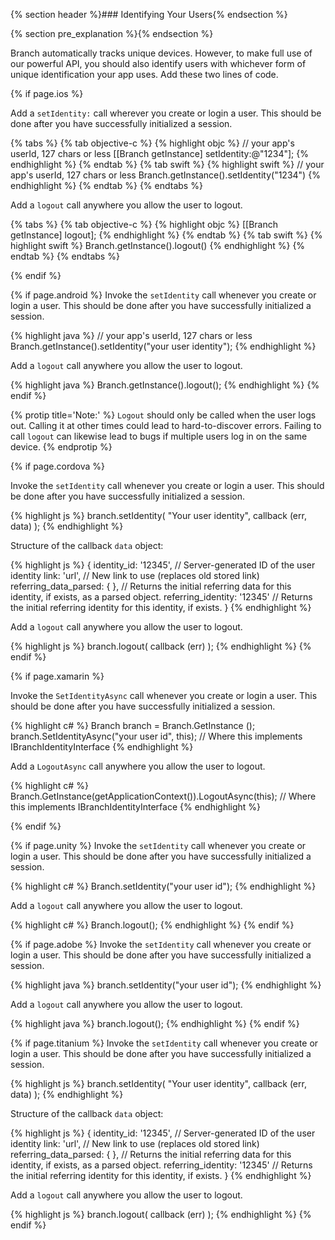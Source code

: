 {% section header %}### Identifying Your Users{% endsection %}


{% section pre_explanation %}{% endsection %}

Branch automatically tracks unique devices. However, to make full use of our powerful API, you should also identify users with whichever form of unique identification your app uses. Add these two lines of code.

{% if page.ios %}

Add a `setIdentity:` call wherever you create or login a user. This should be done after you have successfully initialized a session.

{% tabs %}
{% tab objective-c %}
{% highlight objc %}
// your app's userId, 127 chars or less
[[Branch getInstance] setIdentity:@"1234"];
{% endhighlight %}
{% endtab %}
{% tab swift %}
{% highlight swift %}
// your app's userId, 127 chars or less
Branch.getInstance().setIdentity("1234")
{% endhighlight %}
{% endtab %}
{% endtabs %}


Add a `logout` call anywhere you allow the user to logout. 

{% tabs %}
{% tab objective-c %}
{% highlight objc %}
[[Branch getInstance] logout];
{% endhighlight %}
{% endtab %}
{% tab swift %}
{% highlight swift %}
Branch.getInstance().logout()
{% endhighlight %}
{% endtab %}
{% endtabs %}

{% endif %}
<!--- iOS identify and logout -->

{% if page.android %}
Invoke the `setIdentity` call whenever you create or login a user. This should be done after you have successfully initialized a session.

{% highlight java %}
// your app's userId, 127 chars or less
Branch.getInstance().setIdentity("your user identity");
{% endhighlight %}


Add a `logout` call anywhere you allow the user to logout. 

{% highlight java %}
Branch.getInstance().logout();
{% endhighlight %}
{% endif %}
<!--- Android identify and logout -->

{% protip title='Note:'  %}
`Logout` should only be called when the user logs out. Calling it at other times could lead to hard-to-discover errors. Failing to call `logout` can likewise lead to bugs if multiple users log in on the same device.
{% endprotip %}

{% if page.cordova %}

Invoke the `setIdentity` call whenever you create or login a user. This should be done after you have successfully initialized a session.

{% highlight js %}
branch.setIdentity(
    "Your user identity",
    callback (err, data)
);
{% endhighlight %}

Structure of the callback `data` object:

{% highlight js %}
{
	identity_id:             '12345',	// Server-generated ID of the user identity
	link:                    'url',		// New link to use (replaces old stored link)
	referring_data_parsed:    { },		// Returns the initial referring data for this identity, if exists, as a parsed object.
	referring_identity:      '12345'	// Returns the initial referring identity for this identity, if exists.
}
{% endhighlight %}

Add a `logout` call anywhere you allow the user to logout.

{% highlight js %}
branch.logout(
    callback (err)
);
{% endhighlight %}
{% endif %}

{% if page.xamarin %}

Invoke the `SetIdentityAsync` call whenever you create or login a user. This should be done after you have successfully initialized a session.

{% highlight c# %}
Branch branch = Branch.GetInstance ();
branch.SetIdentityAsync("your user id", this);  // Where this implements IBranchIdentityInterface
{% endhighlight %}

Add a `LogoutAsync` call anywhere you allow the user to logout. 

{% highlight c# %}
Branch.GetInstance(getApplicationContext()).LogoutAsync(this); // Where this implements IBranchIdentityInterface
{% endhighlight %}

{% endif %}

{% if page.unity %}
Invoke the `setIdentity` call whenever you create or login a user. This should be done after you have successfully initialized a session.

{% highlight c# %}
Branch.setIdentity("your user id");
{% endhighlight %}

Add a `logout` call anywhere you allow the user to logout. 

{% highlight c# %}
Branch.logout();
{% endhighlight %}
{% endif %}

{% if page.adobe %}
Invoke the `setIdentity` call whenever you create or login a user. This should be done after you have successfully initialized a session.

{% highlight java %}
branch.setIdentity("your user id");
{% endhighlight %}

Add a `logout` call anywhere you allow the user to logout. 

{% highlight java %}
branch.logout();
{% endhighlight %}
{% endif %}

{% if page.titanium %}
Invoke the `setIdentity` call whenever you create or login a user. This should be done after you have successfully initialized a session.

{% highlight js %}
branch.setIdentity(
    "Your user identity",
    callback (err, data)
);
{% endhighlight %}

Structure of the callback `data` object:

{% highlight js %}
{
	identity_id:             '12345',	// Server-generated ID of the user identity
	link:                    'url',		// New link to use (replaces old stored link)
	referring_data_parsed:    { },		// Returns the initial referring data for this identity, if exists, as a parsed object.
	referring_identity:      '12345'	// Returns the initial referring identity for this identity, if exists.
}
{% endhighlight %}

Add a `logout` call anywhere you allow the user to logout. 

{% highlight js %}
branch.logout(
    callback (err)
);
{% endhighlight %}
{% endif %}